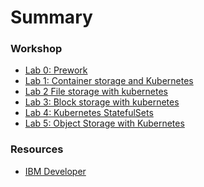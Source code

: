 # Summary

<!-- Rules of SUMMARY.md are here: https://docs.gitbook.com/integrations/github/content-configuration#summary -->
<!-- All headings MUST be THREE hashmarks (###) -->
<!-- Indented bullets (4 spaces) will make the first line be a section -->

### Workshop

* [Lab 0: Prework](Lab0/README.md)
* [Lab 1: Container storage and Kubernetes](Lab1/README.md)
* [Lab 2 File storage with kubernetes](Lab2/README.md)
* [Lab 3: Block storage with kubernetes](Lab3/README.md)
* [Lab 4: Kubernetes StatefulSets](Lab4/README.md)
* [Lab 5: Object Storage with Kubernetes](Lab5/README.md)

### Resources

* [IBM Developer](https://developer.ibm.com)
